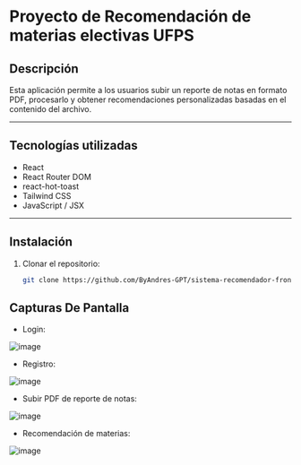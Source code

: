 # Proyecto de Recomendación de materias electivas UFPS

## Descripción

Esta aplicación permite a los usuarios subir un reporte de notas en formato PDF, procesarlo y obtener recomendaciones personalizadas basadas en el contenido del archivo.

---

## Tecnologías utilizadas

- React
- React Router DOM
- react-hot-toast
- Tailwind CSS
- JavaScript / JSX

---

## Instalación

1. Clonar el repositorio:
   ```bash
   git clone https://github.com/ByAndres-GPT/sistema-recomendador-front

## Capturas De Pantalla

- Login:

![image](https://github.com/user-attachments/assets/969a79e1-2ece-4d23-9b6f-b0f69bbffbea)

- Registro:

  
![image](https://github.com/user-attachments/assets/d7cfb60f-768f-4771-8011-5169b6c39b59)

- Subir PDF de reporte de notas:

  
![image](https://github.com/user-attachments/assets/eef0f37d-5c2b-4989-9a10-2238a753aeb0)

- Recomendación de materias:

  
![image](https://github.com/user-attachments/assets/a1ea872c-f6d5-470d-ab9b-88f2dac6e793)






